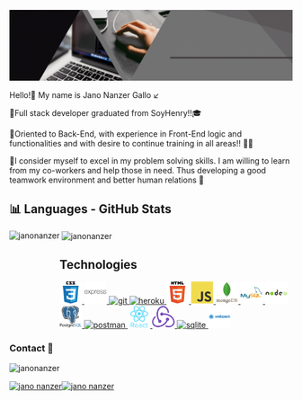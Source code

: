 <!---
https://github.com/JanoNanzer/JanoNanzer/blob/main/Jano.gif
### ![Banner para Linkedin Profesional Negro](https://www.canva.com/design/DAFRUx0lTnU/HfkzwSLMFDdDNskEZnRc3Q/watch?utm_content=DAFRUx0lTnU&utm_campaign=designshare&utm_medium=link&utm_source=publishsharelink)
--->
![Hi, I'm Wanda](https://github.com/JanoNanzer/JanoNanzer/blob/main/Jano.gif)

Hello!👋 
My name is Jano Nanzer Gallo ↙

🔸Full stack developer graduated from SoyHenry!!🎓

🔸Oriented to Back-End, with experience in Front-End logic and functionalities and with desire to continue training in all areas!! 👨‍💻 

🔸I consider myself to excel in my problem solving skills. I am willing to learn from my co-workers and help those in need. Thus developing a good teamwork environment and better human relations 💪

## 📊 Languages - GitHub Stats

<p><img height="150em" align="left" src="https://github-readme-stats.vercel.app/api/top-langs?username=janonanzer&show_icons=true&theme=dark&locale=en&layout=compact" alt="janonanzer" /></p>

<p>&nbsp;<img align="center" height="150em" src="https://github-readme-stats.vercel.app/api?username=janonanzer&show_icons=true&theme=dark&locale=en" alt="janonanzer" /></p>


## Technologies

<p align="left"> <a href="https://www.w3schools.com/css/" target="_blank" rel="noreferrer"> <img src="https://raw.githubusercontent.com/devicons/devicon/master/icons/css3/css3-original-wordmark.svg" alt="css3" width="40" height="40"/> </a> <a href="https://expressjs.com" target="_blank" rel="noreferrer"> <img src="https://raw.githubusercontent.com/devicons/devicon/master/icons/express/express-original-wordmark.svg" alt="express" width="40" height="40"/> </a> <a href="https://git-scm.com/" target="_blank" rel="noreferrer"> <img src="https://www.vectorlogo.zone/logos/git-scm/git-scm-icon.svg" alt="git" width="40" height="40"/> </a> <a href="https://heroku.com" target="_blank" rel="noreferrer"> <img src="https://www.vectorlogo.zone/logos/heroku/heroku-icon.svg" alt="heroku" width="40" height="40"/> </a> <a href="https://www.w3.org/html/" target="_blank" rel="noreferrer"> <img src="https://raw.githubusercontent.com/devicons/devicon/master/icons/html5/html5-original-wordmark.svg" alt="html5" width="40" height="40"/> </a> <a href="https://developer.mozilla.org/en-US/docs/Web/JavaScript" target="_blank" rel="noreferrer"> <img src="https://raw.githubusercontent.com/devicons/devicon/master/icons/javascript/javascript-original.svg" alt="javascript" width="40" height="40"/> </a> <a href="https://www.mongodb.com/" target="_blank" rel="noreferrer"> <img src="https://raw.githubusercontent.com/devicons/devicon/master/icons/mongodb/mongodb-original-wordmark.svg" alt="mongodb" width="40" height="40"/> </a> <a href="https://www.mysql.com/" target="_blank" rel="noreferrer"> <img src="https://raw.githubusercontent.com/devicons/devicon/master/icons/mysql/mysql-original-wordmark.svg" alt="mysql" width="40" height="40"/> </a> <a href="https://nodejs.org" target="_blank" rel="noreferrer"> <img src="https://raw.githubusercontent.com/devicons/devicon/master/icons/nodejs/nodejs-original-wordmark.svg" alt="nodejs" width="40" height="40"/> </a> <a href="https://www.postgresql.org" target="_blank" rel="noreferrer"> <img src="https://raw.githubusercontent.com/devicons/devicon/master/icons/postgresql/postgresql-original-wordmark.svg" alt="postgresql" width="40" height="40"/> </a> <a href="https://postman.com" target="_blank" rel="noreferrer"> <img src="https://www.vectorlogo.zone/logos/getpostman/getpostman-icon.svg" alt="postman" width="40" height="40"/> </a> <a href="https://reactjs.org/" target="_blank" rel="noreferrer"> <img src="https://raw.githubusercontent.com/devicons/devicon/master/icons/react/react-original-wordmark.svg" alt="react" width="40" height="40"/> </a> <a href="https://redux.js.org" target="_blank" rel="noreferrer"> <img src="https://raw.githubusercontent.com/devicons/devicon/master/icons/redux/redux-original.svg" alt="redux" width="40" height="40"/> </a> <a href="https://www.sqlite.org/" target="_blank" rel="noreferrer"> <img src="https://www.vectorlogo.zone/logos/sqlite/sqlite-icon.svg" alt="sqlite" width="40" height="40"/> </a> <a href="https://webpack.js.org" target="_blank" rel="noreferrer"> <img src="https://raw.githubusercontent.com/devicons/devicon/d00d0969292a6569d45b06d3f350f463a0107b0d/icons/webpack/webpack-original-wordmark.svg" alt="webpack" width="40" height="40"/> </a> </p>

### Contact 💼

<p align="left"> <img src="https://komarev.com/ghpvc/?username=janonanzer&label=Profile%20views&color=0e75b6&style=flat" alt="janonanzer" /> </p>

<p align="left">
<a href="mailto:janonanzer@gmail.com" target="blank"><img align="center" src="https://upload.wikimedia.org/wikipedia/commons/thumb/7/7e/Gmail_icon_%282020%29.svg/1280px-Gmail_icon_%282020%29.svg.png"  alt="jano nanzer" height="28" width="32" /></a><a href="https://www.linkedin.com/in/janonanzer/" target="blank"><img align="center" src="https://raw.githubusercontent.com/rahuldkjain/github-profile-readme-generator/master/src/images/icons/Social/linked-in-alt.svg" alt="jano nanzer" height="30" width="40" margin="10"  /></a>
</p>



<!---
- 👋 Hi, I’m @JanoNanzer
- 👀 I’m interested in ...
- 🌱 I’m currently learning ...
- 💞️ I’m looking to collaborate on ...
- 📫 How to reach me ...


JanoNanzer/JanoNanzer is a ✨ special ✨ repository because its `README.md` (this file) appears on your GitHub profile.
You can click the Preview link to take a look at your changes.
--->
